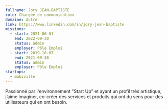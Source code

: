 ```yaml
---
fullname: Jory JEAN-BAPTISTE
role: Chargée de communication
domaine: Autre
link: https://www.linkedin.com/in/jory-jean-baptiste
missions:
  - start: 2021-06-01
    end: 2022-09-30
    status: admin
    employer: Pôle Emploi
  - start: 2019-10-07
    end: 2021-09-30
    status: admin
    employer: Pôle Emploi
startups:
  - mobiville
---
```


Passionné par l'environnement "Start Up" et ayant un profil très artistique, j’aime imaginer, co-créer des services et produits qui ont du sens pour des utilisateurs qui en ont besoin.
